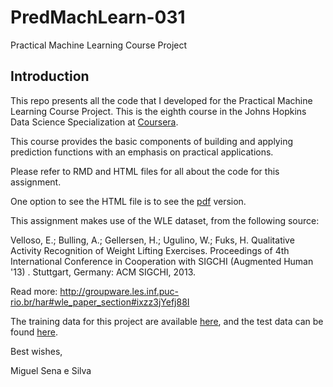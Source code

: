 # PredMachLearn-031
Practical Machine Learning Course Project

## Introduction

This repo presents all the code that I developed for the Practical Machine Learning Course Project. This is the eighth course in the Johns Hopkins Data Science Specialization at [Coursera](www.coursera.org).

This course provides the basic components of building and applying prediction functions with an emphasis on practical applications.

Please refer to RMD and HTML files for all about the code for this assignment. 

One option to see the HTML file is to see the [pdf](https://github.com/MSena/PredMachLearn-031/blob/master/PreMachLear.pdf) version.

This assignment makes use of the WLE dataset, from the following source:

Velloso, E.; Bulling, A.; Gellersen, H.; Ugulino, W.; Fuks, H. Qualitative Activity Recognition of Weight Lifting Exercises. Proceedings of 4th International Conference in Cooperation with SIGCHI (Augmented Human '13) . Stuttgart, Germany: ACM SIGCHI, 2013. 

Read more: http://groupware.les.inf.puc-rio.br/har#wle_paper_section#ixzz3jYefj88I

The training data for this project are available [here](https://d396qusza40orc.cloudfront.net/predmachlearn/pml-training.csv), and the test data can be found [here](https://d396qusza40orc.cloudfront.net/predmachlearn/pml-testing.csv).

Best wishes,

Miguel Sena e Silva

